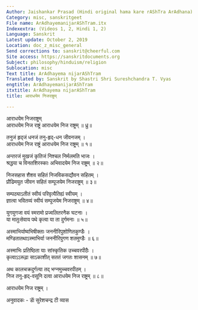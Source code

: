 ```yaml
---
Author: Jaishankar Prasad (Hindi original hama kare rAShTra ArAdhana)
Category: misc, sanskritgeet
File name: ArAdhayemanijarAShTram.itx
Indexextra: (Videos 1, 2, Hindi 1, 2)
Language: Sanskrit
Latest update: October 2, 2019
Location: doc_z_misc_general
Send corrections to: sanskrit@cheerful.com
Site access: https://sanskritdocuments.org
Subject: philosophy/hinduism/religion
Sublocation: misc
Text title: ArAdhayema nijarAShTram
Translated by: Sanskrit by Shastri Shri Sureshchandra T. Vyas
engtitle: ArAdhayemanijarAShTram
itxtitle: ArAdhayema nijarAShTram
title: आराधयेम निजराष्ट्रम्

---
```

  
 आराधयेम निजराष्ट्रम्   
आराधयेम निज राष्ट्रं आराधयेम निज राष्ट्रम् ॥ ध्रु॥  
  
तनुजं हृद्जं धनजं तनु-हृद्-धन जीवनजम् ।  
आराधयेम निज राष्ट्रं आराधयेम निज राष्ट्रम् ॥ १॥  
  
अन्तरजं मुखजं कृतिजं निश्चल निर्मलमति भाजः ।  
श्रद्धया च विनतशिरस्काः अभिवादयेम निज राष्ट्रम् ॥ २॥  
  
निजसहास शैशव सहितं निजविकसद्यौवन सहितम् ।  
प्रौढिमयुत जीवन सहितं सम्पूजयेम निजराष्ट्रम् ॥ ३॥  
  
सम्पठ्याऽतीतं स्वीयं परिवृत्यैतिह्यं स्वीयम् ।  
ज्ञात्वा भवितव्यं स्वीयं सम्पूजयेम निजराष्ट्रम् ॥ ४॥  
  
युगयुगजा वयं स्मरामो प्रज्वलितरनैक घटनाः ।  
या मातुःसेवाय पथे कृत्वा या ता दुर्गमनाः ॥ ५॥  
  
अस्माभिर्याष्वभिषीक्ताः जननीरिपुशोणितकुण्डैः ।  
मण्डितातथाऽस्माभिर्या जननीरिपुगण शतमुण्डैः ॥ ६॥  
  
अस्माभिः प्रतिष्ठिता याः सांस्कृतिक उच्चवरपीठैः ।  
कृत्वाऽऽरूढ़ा साऽकाशीत् सततं जगतः शासनम् ॥ ७॥  
  
अथ कालचक्रदुर्गत्या तद् भग्नमुच्चवरपीठम् ।  
निज तनु-हृद्-वसूनि दत्वा आराधयेम निज राष्ट्रम् ॥ ८॥  
  
आराधयेम निज राष्ट्रम् ।  
  
अनुवादकः - डाॅ सुरेशचन्द्र टी व्यास  
  
  
